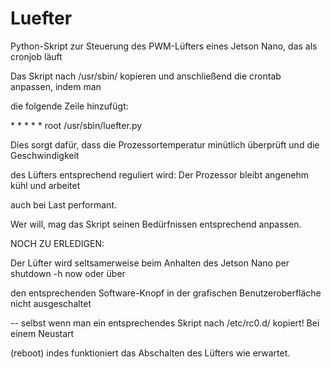 # Luefter
Python-Skript zur Steuerung des PWM-Lüfters eines Jetson Nano, das als cronjob läuft


Das Skript nach /usr/sbin/ kopieren und anschließend die crontab anpassen, indem man

die folgende Zeile hinzufügt:


\*  \*    \* \* \*   root	/usr/sbin/luefter.py


Dies sorgt dafür, dass die Prozessortemperatur minütlich überprüft und die Geschwindigkeit

des Lüfters entsprechend reguliert wird: Der Prozessor bleibt angenehm kühl und arbeitet

auch bei Last performant.

Wer will, mag das Skript seinen Bedürfnissen entsprechend anpassen.


NOCH ZU ERLEDIGEN:

Der Lüfter wird seltsamerweise beim Anhalten des Jetson Nano per shutdown -h now oder über

den entsprechenden Software-Knopf in der grafischen Benutzeroberfläche nicht ausgeschaltet

-- selbst wenn man ein entsprechendes Skript nach /etc/rc0.d/ kopiert! Bei einem Neustart

(reboot) indes funktioniert das Abschalten des Lüfters wie erwartet.